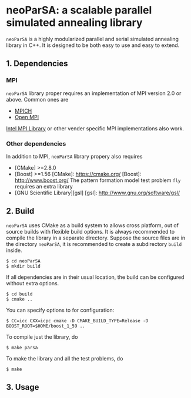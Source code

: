 # neoParSA: a scalable parallel simulated annealing library

`neoParSA` is a highly modularized parallel and serial simulated annealing library in C++.
It is designed to be both easy to use and easy to extend.

## 1. Dependencies
### MPI
`neoParSA` library proper requires an implementation of MPI version 2.0 or above.
Common ones are

  - [MPICH](https://www.mpich.org)
  - [Open MPI](https://www.open-mpi.org)

[Intel MPI Library] or other
vender specific MPI implementations also work.

[Intel MPI Library]: https://software.intel.com/en-us/intel-mpi-library

### Other dependencies
In addition to MPI, `neoParSA` library propery also requires
  - [CMake] >=2.8.0
  - [Boost] >=1.56
[CMake]: https://cmake.org/
[Boost]: http://www.boost.org/
The pattern formation model test problem `fly` requires an extra library
  - [GNU Scientific Library][gsl]
[gsl]: http://www.gnu.org/software/gsl/

## 2. Build
`neoParSA` uses CMake as a build system to allows cross platform, out of source
builds with flexible build options. It is always recommended to compile the library
in a separate directory. Suppose the source files are in the directory `neoParSA`,
it is recommended to create a subdirectory `build` inside.

    $ cd neoParSA
    $ mkdir build

If all dependencies are in their usual location, the build can be configured
without extra options.

    $ cd build
    $ cmake ..


You can specify options to for configuration:

    $ CC=icc CXX=icpc cmake -D CMAKE_BUILD_TYPE=Release -D BOOST_ROOT=$HOME/boost_1_59 ..

To compile just the library, do

    $ make parsa

To make the library and all the test problems, do

    $ make

## 3. Usage
